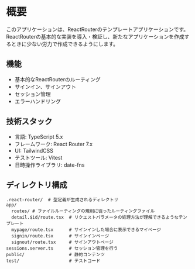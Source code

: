 # 概要

このアプリケーションは、ReactRouterのテンプレートアプリケーションです。
ReactRouterの基本的な実装を導入・検証し、新たなアプリケーションを作成するときに少ない労力で作成できるようにします。

## 機能

- 基本的なReactRouterのルーティング
- サインイン、サインアウト
- セッション管理
- エラーハンドリング

## 技術スタック

- 言語: TypeScript 5.x
- フレームワーク: React Router 7.x
- UI: TailwindCSS
- テストツール: Vitest
- 日時操作ライブラリ: date-fns

## ディレクトリ構成

```
.react-router/  # 型定義が生成されるディレクトリ
app/
  routes/ # ファイルルーティングの規則に従ったルーティングファイル
  detail.$id/route.tsx  # リクエストパラメータの処理方法が理解できるようなテンプレート
  mypage/route.tsx      # サインインした場合に表示できるマイページ
  signin/route.tsx      # サインインページ
  signout/route.tsx     # サインアウトページ
sessions.server.ts      # セッション管理を行う
public/                 # 静的コンテンツ
test/                   # テストコード
```
